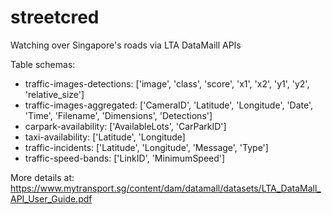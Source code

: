 # streetcred
Watching over Singapore's roads via LTA DataMaill APIs

Table schemas:
- traffic-images-detections: ['image', 'class', 'score', 'x1', 'x2', 'y1', 'y2', 'relative_size']
- traffic-images-aggregated: ['CameraID', 'Latitude', 'Longitude', 'Date', 'Time', 'Filename', 'Dimensions', 'Detections']
- carpark-availability: ['AvailableLots', 'CarParkID']
- taxi-availability: ['Latitude', 'Longitude]
- traffic-incidents: ['Latitude', 'Longitude', 'Message', 'Type']
- traffic-speed-bands: ['LinkID', 'MinimumSpeed']

More details at: https://www.mytransport.sg/content/dam/datamall/datasets/LTA_DataMall_API_User_Guide.pdf